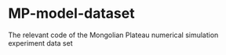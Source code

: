 # MP-model-dataset
The relevant code of the Mongolian Plateau numerical simulation experiment data set

